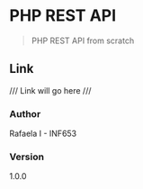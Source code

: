 # PHP REST API

> PHP REST API from scratch


## Link
/// Link will go here ///

### Author

Rafaela I - INF653

### Version

1.0.0

